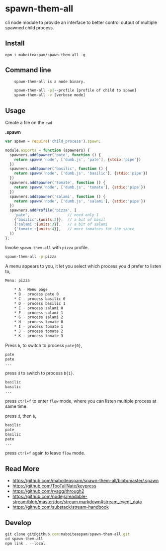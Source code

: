 # spawn-them-all

cli node module to provide an interface to better control output of multiple spawned child process.

## Install

    npm i maboiteaspam/spawn-them-all -g

## Command line

```sh
    spawn-them-all is a node binary.

    spawn-them-all -p|--profile [profile of child to spawn]
    spawn-them-all -v [verbose mode]
```

## Usage

Create a file on the `cwd`

__.spawn__
```js
var spawn = require('child_process').spawn;

module.exports = function (spawners) {
  spawners.addSpawner('pate', function () {
    return spawn('node', ['dumb.js', 'pate'], {stdio:'pipe'})
  })
  spawners.addSpawner('basilic', function () {
    return spawn('node', ['dumb.js', 'basilic'], {stdio:'pipe'})
  })
  spawners.addSpawner('tomate', function () {
    return spawn('node', ['dumb.js', 'tomate'], {stdio:'pipe'})
  })
  spawners.addSpawner('salami', function () {
    return spawn('node', ['dumb.js', 'salami'], {stdio:'pipe'})
  })
  spawners.addProfile('pizza', [
    'pate',                 // need only 1
    {'basilic':{units:2}},  // a bit of basil
    {'salami':{units:3}},   // a bit of salami
    {'tomate':{units:4}},   // more tomatoes for the sauce
  ])
};
```

Invoke `spawn-them-all` with `pizza` profile.

```sh
spawn-them-all -p pizza
```

A menu appears to you, it let you select which process you d prefer to listen to,

```sh
Menu: pizza

    * A - Menu page
    * B - process pate 0
    * C - process basilic 0
    * D - process basilic 1
    * E - process salami 0
    * F - process salami 1
    * G - process salami 2
    * H - process tomate 0
    * I - process tomate 1
    * J - process tomate 2
    * K - process tomate 3
```

Press `b`, to switch to process `pate{0}`,

```sh
pate
pate
...
```

press `d` to switch to process `D{1}`.

```sh
basilic
basilic
...
```

press `ctrl+f` to enter `flow` mode, where you can listen multiple process at same time.


press `d`, then `b`,

```sh
basilic
pate
basilic
pate
...
```

press `ctrl+f` again to leave `flow` mode.



## Read More

- https://github.com/maboiteaspam/spawn-them-all/blob/master/.spawn
- https://github.com/TooTallNate/keypress
- https://github.com/rvagg/through2
- https://github.com/nodejs/readable-stream/blob/master/doc/stream.markdown#stream_event_data
- https://github.com/substack/stream-handbook


## Develop

```js
git clone git@github.com:maboiteaspam/spawn-them-all.git
cd spawn-them-all
npm link . --local
```

